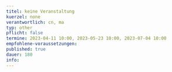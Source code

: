 ```yaml
---
titel: keine Veranstaltung
kuerzel: none
verantwortlich: cn, ma
typ: other
pflicht: false
termine: 2023-04-11 10:00, 2023-05-23 10:00, 2023-07-04 10:00
empfohlene-voraussetzungen: 
published: true
dauer: 180
info: 
---
```



